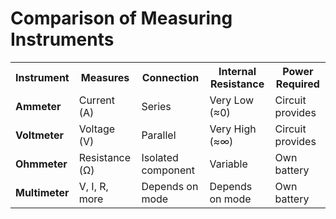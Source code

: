 # Comparison of Measuring Instruments

<table class="comparison-table">
                        <tr>
                            <th>Instrument</th>
                            <th>Measures</th>
                            <th>Connection</th>
                            <th>Internal Resistance</th>
                            <th>Power Required</th>
                        </tr>
                        <tr>
                            <td><strong>Ammeter</strong></td>
                            <td>Current (A)</td>
                            <td>Series</td>
                            <td>Very Low (≈0)</td>
                            <td>Circuit provides</td>
                        </tr>
                        <tr>
                            <td><strong>Voltmeter</strong></td>
                            <td>Voltage (V)</td>
                            <td>Parallel</td>
                            <td>Very High (≈∞)</td>
                            <td>Circuit provides</td>
                        </tr>
                        <tr>
                            <td><strong>Ohmmeter</strong></td>
                            <td>Resistance (Ω)</td>
                            <td>Isolated component</td>
                            <td>Variable</td>
                            <td>Own battery</td>
                        </tr>
                        <tr>
                            <td><strong>Multimeter</strong></td>
                            <td>V, I, R, more</td>
                            <td>Depends on mode</td>
                            <td>Depends on mode</td>
                            <td>Own battery</td>
                        </tr>
</table>